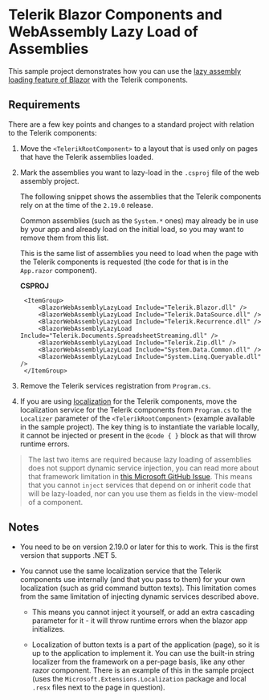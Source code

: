 # Telerik Blazor Components and WebAssembly Lazy Load of Assemblies

This sample project demonstrates how you can use the <a href="https://docs.microsoft.com/en-us/aspnet/core/blazor/webassembly-lazy-load-assemblies?view=aspnetcore-5.0" target="_blank">lazy assembly loading feature of Blazor</a> with the Telerik components.

## Requirements

There are a few key points and changes to a standard project with relation to the Telerik components:

1. Move the `<TelerikRootComponent>` to a layout that is used only on pages that have the Telerik assemblies loaded.

1. Mark the assemblies you want to lazy-load in the `.csproj` file of the web assembly project.

    The following snippet shows the assemblies that the Telerik components rely on at the time of the `2.19.0` release.
    
    Common assemblies (such as the `System.*` ones) may already be in use by your app and already load on the initial load, so you may want to remove them from this list.

    This is the same list of assemblies you need to load when the page with the Telerik components is requested (the code for that is in the `App.razor` component).

    **CSPROJ**
    
        <ItemGroup>
            <BlazorWebAssemblyLazyLoad Include="Telerik.Blazor.dll" />
            <BlazorWebAssemblyLazyLoad Include="Telerik.DataSource.dll" />
            <BlazorWebAssemblyLazyLoad Include="Telerik.Recurrence.dll" />
            <BlazorWebAssemblyLazyLoad Include="Telerik.Documents.SpreadsheetStreaming.dll" />
            <BlazorWebAssemblyLazyLoad Include="Telerik.Zip.dll" />
            <BlazorWebAssemblyLazyLoad Include="System.Data.Common.dll" />
            <BlazorWebAssemblyLazyLoad Include="System.Linq.Queryable.dll" />
        </ItemGroup>

1. Remove the Telerik services registration from `Program.cs`.

1. If you are using <a href="https://docs.telerik.com/blazor-ui/globalization/localization" target="_blank">localization</a> for the Telerik components, move the localization service for the Telerik components from `Program.cs` to the `Localizer` parameter of the `<TelerikRootComponent>` (example available in the sample project). The key thing is to instantiate the variable locally, it cannot be injected or present in the `@code { }` block as that will throw runtime errors.

> The last two items are required because lazy loading of assemblies does not support dynamic service injection, you can read more about that framework limitation in <a href="https://github.com/dotnet/aspnetcore/issues/27331#issuecomment-718870305" target="_blank">this Microsoft GitHub Issue</a>. This means that you cannot `inject` services that depend on or inherit code that will be lazy-loaded, nor can you use them as fields in the view-model of a component.

## Notes

* You need to be on version 2.19.0 or later for this to work. This is the first version that supports .NET 5.

* You cannot use the same localization service that the Telerik components use internally (and that you pass to them) for your own localization (such as grid command button texts). This limitation comes from the same limitation of injecting dynamic services described above.

    * This means you cannot inject it yourself, or add an extra cascading parameter for it - it will throw runtime errors when the blazor app initializes.
    
    * Localization of button texts is a part of the application (page), so it is up to the application to implement it. You can use the built-in string localizer from the framework on a per-page basis, like any other razor component. There is an example of this in the sample project (uses the `Microsoft.Extensions.Localization` package and local `.resx` files next to the page in question).

